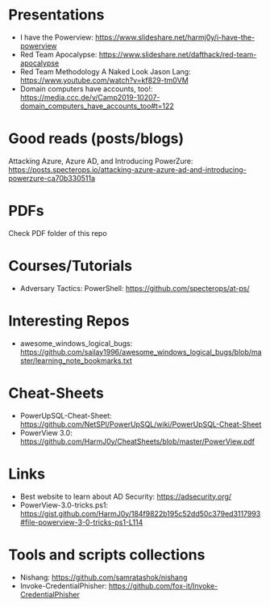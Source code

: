 # Presentations
* I have the Powerview: https://www.slideshare.net/harmj0y/i-have-the-powerview
* Red Team Apocalypse: https://www.slideshare.net/dafthack/red-team-apocalypse
* Red Team Methodology A Naked Look Jason Lang: https://www.youtube.com/watch?v=kf829-tm0VM
* Domain computers have accounts, too!: https://media.ccc.de/v/Camp2019-10207-domain_computers_have_accounts_too#t=122

# Good reads (posts/blogs)
Attacking Azure, Azure AD, and Introducing PowerZure: https://posts.specterops.io/attacking-azure-azure-ad-and-introducing-powerzure-ca70b330511a

# PDFs
Check PDF folder of this repo

# Courses/Tutorials
* Adversary Tactics: PowerShell: https://github.com/specterops/at-ps/

# Interesting Repos
* awesome_windows_logical_bugs: https://github.com/sailay1996/awesome_windows_logical_bugs/blob/master/learning_note_bookmarks.txt

# Cheat-Sheets
* PowerUpSQL-Cheat-Sheet: https://github.com/NetSPI/PowerUpSQL/wiki/PowerUpSQL-Cheat-Sheet
* PowerView 3.0: https://github.com/HarmJ0y/CheatSheets/blob/master/PowerView.pdf

# Links
* Best website to learn about AD Security: https://adsecurity.org/
* PowerView-3.0-tricks.ps1: https://gist.github.com/HarmJ0y/184f9822b195c52dd50c379ed3117993#file-powerview-3-0-tricks-ps1-L114

# Tools and scripts collections
* Nishang: https://github.com/samratashok/nishang
* Invoke-CredentialPhisher: https://github.com/fox-it/Invoke-CredentialPhisher

